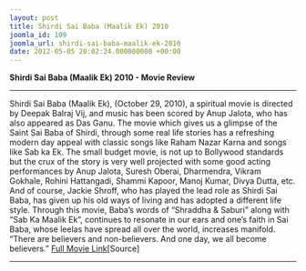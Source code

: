 ```yaml
---
layout: post
title: Shirdi Sai Baba (Maalik Ek) 2010
joomla_id: 109
joomla_url: shirdi-sai-baba-maalik-ek-2010
date: 2012-05-05 20:02:24.000000000 +00:00
---
```

**Shirdi Sai Baba (Maalik Ek) 2010 - Movie Review**
* * *
Shirdi Sai Baba (Maalik Ek), (October 29, 2010), a spiritual movie is directed by Deepak Balraj Vij, and music has been scored by Anup Jalota, who has also appeared as Das Ganu.
The movie which gives us a glimpse of the Saint Sai Baba of Shirdi, through some real life stories has a refreshing modern day appeal with classic songs like Raham Nazar Karna and songs like Sab ka Ek.
The small budget movie, is not up to Bollywood standards but the crux of the story is very well projected with some good acting performances by Anup Jalota, Suresh Oberai, Dharmendra, Vikram Gokhale, Rohini Hattangadi, Shammi Kapoor, Manoj Kumar, Divya Dutta, etc. And of course, Jackie Shroff, who has played the lead role as Shirdi Sai Baba, has given up his old ways of living and has adopted a different life style.
Through this movie, Baba’s words of “Shraddha & Saburi” along with “Sab Ka Maalik Ek”, continues to resonate in our ears and one’s faith in Sai Baba, whose leelas have spread all over the world, increases manifold. “There are believers and non-believers. And one day, we all become believers.”
[Full Movie Link](http://www.youtube.com/watch?feature=player_detailpage&v=NncRZ-rx8yc)[Source]
* * *
